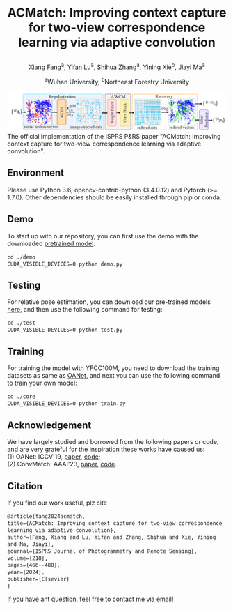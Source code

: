 # <p align="center">ACMatch: Improving context capture for two-view correspondence learning via adaptive convolution</p>

<div align="center">
  <a href="https://scholar.google.com/citations?user=tU_vwPwAAAAJ&hl=zh-CN">Xiang Fang</a><sup>a</sup>, 
  <a href="https://scholar.google.com/citations?user=h-9Ub_cAAAAJ&hl=zh-CN&oi=ao">Yifan Lu</a><sup>a</sup>, 
  <a href="https://scholar.google.com/citations?hl=zh-CN&user=7f_tYK4AAAAJ">Shihua Zhang</a><sup>a</sup>, 
  Yining Xie</a><sup>b</sup>, 
  <a href="https://scholar.google.com/citations?user=73trMQkAAAAJ&hl=zh-CN&oi=ao">Jiayi Ma</a><sup>a</sup>
  <p><sup>a</sup>Wuhan University,  <sup>b</sup>Northeast Forestry University</p>
</div>

![Framework](https://github.com/ShineFox/ACMatch/blob/main/framework.png)  
The official implementation of the ISPRS P&amp;RS paper "ACMatch: Improving context capture for two-view correspondence learning via adaptive convolution".

## Environment
Please use Python 3.6, opencv-contrib-python (3.4.0.12) and Pytorch (>= 1.7.0). Other dependencies should be easily installed through pip or conda.

## Demo
To start up with our repository, you can first use the demo with the downloaded [pretrained model](https://drive.google.com/drive/folders/18TIQ3E_Vj95tF8u7wQECkTxX0wWjS6NB?usp=drive_link).  
    
    cd ./demo
    CUDA_VISIBLE_DEVICES=0 python demo.py

## Testing
For relative pose estimation, you can download our pre-trained models [here](https://drive.google.com/drive/folders/18TIQ3E_Vj95tF8u7wQECkTxX0wWjS6NB?usp=drive_link), and then use the following command for testing:  

    cd ./test
    CUDA_VISIBLE_DEVICES=0 python test.py

## Training
For training the model with YFCC100M, you need to download the training datasets as same as [OANet](https://github.com/zjhthu/OANet), and next you can use the following command to train your own model:  

    cd ./core
    CUDA_VISIBLE_DEVICES=0 python train.py

## Acknowledgement
We have largely studied and borrowed from the following papers or code, and are very grateful for the inspiration these works have caused us:   
(1) OANet:  ICCV'19, [paper](https://openaccess.thecvf.com/content_ICCV_2019/papers/Zhang_Learning_Two-View_Correspondences_and_Geometry_Using_Order-Aware_Network_ICCV_2019_paper.pdf), [code](https://github.com/zjhthu/OANet);  
(2) ConvMatch: AAAI'23, [paper](https://ojs.aaai.org/index.php/AAAI/article/view/25456), [code](https://github.com/SuhZhang/ConvMatch).

## Citation
If you find our work useful, plz cite  

    @article{fang2024acmatch,
    title={ACMatch: Improving context capture for two-view correspondence learning via adaptive convolution},
    author={Fang, Xiang and Lu, Yifan and Zhang, Shihua and Xie, Yining and Ma, Jiayi},
    journal={ISPRS Journal of Photogrammetry and Remote Sensing},
    volume={218},
    pages={466--480},
    year={2024},
    publisher={Elsevier}
    }

If you have ant question, feel free to contact me via [email](xiangfang@whu.edu.cn)!

